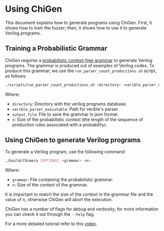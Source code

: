 # Using ChiGen

This document explains how to generate programs using ChiGen. First, it shows how to train the fuzzer; then, it shows how to use it to generate Verilog programs.

## Training a Probabilistic Grammar

ChiGen requires a [probabilistic context-free grammar](https://en.wikipedia.org/wiki/Probabilistic_context-free_grammar) to generate Verilog programs. The grammar is produced out of examples of Verilog codes. To produce this grammar, we use the `run_parser_count_productions.sh` script, as follows:

```bash
./scripts/run_parser_count_productions.sh <directory> <verible_parser_executable> <output_file> <n>
```

Where:

* `directory`: Directory with the verilog programs database.
* `verible_parser_executable`: Path for verible's parser.
* `output_file`: File to save the grammar in json format.
* `n`: Size of the probabilistic context (the length of the sequence of production rules associated with a probability).

## Using ChiGen to generate Verilog programs

To generate a Verilog program, use the following command:

```bash
./build/Chimera [OPTIONS] <grammar> <n>
```

Where:

* `grammar`: File containing the probabilistic grammar.
* `n`: Size of the context of the grammar.

It is important to match the size of the context in the grammar file and the value of n, otherwise ChiGen will abort the execution.

ChiGen has a number of flags for debug and verbosity, for more information you can check it out through the `--help` flag.

For a more detailed tutorial refer to this [video](https://www.youtube.com/watch?v=cCHaC3S1K9c).
